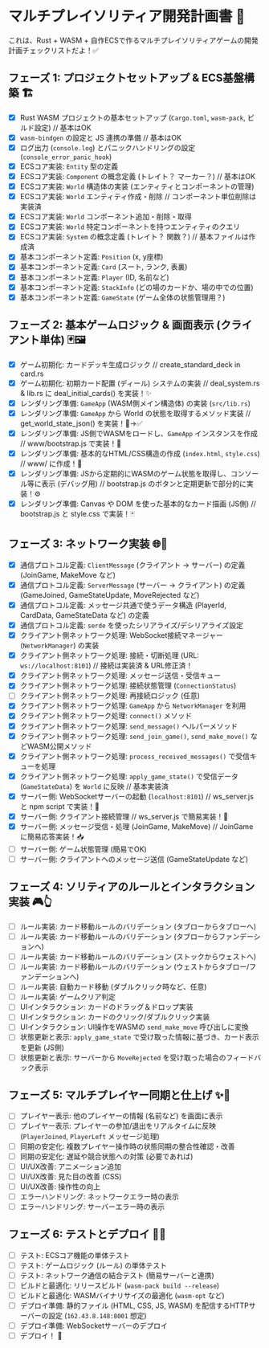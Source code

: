 # マルチプレイソリティア開発計画書 🚀

これは、Rust + WASM + 自作ECSで作るマルチプレイソリティアゲームの開発計画チェックリストだよ！✅

## フェーズ 1: プロジェクトセットアップ & ECS基盤構築 🏗️

- [x] Rust WASM プロジェクトの基本セットアップ (`Cargo.toml`, `wasm-pack`, ビルド設定) // 基本はOK
- [x] `wasm-bindgen` の設定と JS 連携の準備 // 基本はOK
- [x] ログ出力 (`console.log`) とパニックハンドリングの設定 (`console_error_panic_hook`)
- [x] ECSコア実装: `Entity` 型の定義
- [x] ECSコア実装: `Component` の概念定義 (トレイト？ マーカー？) // 基本はOK
- [x] ECSコア実装: `World` 構造体の実装 (エンティティとコンポーネントの管理)
- [x] ECSコア実装: `World` エンティティ作成・削除 // コンポーネント単位削除は実装済
- [x] ECSコア実装: `World` コンポーネント追加・削除・取得
- [x] ECSコア実装: `World` 特定コンポーネントを持つエンティティのクエリ
- [x] ECSコア実装: `System` の概念定義 (トレイト？ 関数？) // 基本ファイルは作成済
- [x] 基本コンポーネント定義: `Position` (x, y座標)
- [x] 基本コンポーネント定義: `Card` (スート, ランク, 表裏)
- [x] 基本コンポーネント定義: `Player` (ID, 名前など)
- [x] 基本コンポーネント定義: `StackInfo` (どの場のカードか、場の中での位置)
- [x] 基本コンポーネント定義: `GameState` (ゲーム全体の状態管理用？)

## フェーズ 2: 基本ゲームロジック & 画面表示 (クライアント単体) 🃏🖼️

- [x] ゲーム初期化: カードデッキ生成ロジック // create_standard_deck in card.rs
- [x] ゲーム初期化: 初期カード配置 (ディール) システムの実装 // deal_system.rs & lib.rs に deal_initial_cards() を実装！✨
- [x] レンダリング準備: `GameApp` (WASM側メイン構造体) の実装 (`src/lib.rs`)
- [x] レンダリング準備: `GameApp` から World の状態を取得するメソッド実装 // get_world_state_json() を実装！🦴→✅
- [x] レンダリング準備: JS側でWASMをロードし、`GameApp` インスタンスを作成 // www/bootstrap.js で実装！🚀
- [x] レンダリング準備: 基本的なHTML/CSS構造の作成 (`index.html`, `style.css`) // www/ に作成！🎨
- [x] レンダリング準備: JSから定期的にWASMのゲーム状態を取得し、コンソール等に表示 (デバッグ用) // bootstrap.js のボタンと定期更新で部分的に実装！⚙️
- [x] レンダリング準備: Canvas や DOM を使った基本的なカード描画 (JS側) // bootstrap.js と style.css で実装！🃏

## フェーズ 3: ネットワーク実装 🌐🤝

- [x] 通信プロトコル定義: `ClientMessage` (クライアント → サーバー) の定義 (JoinGame, MakeMove など)
- [x] 通信プロトコル定義: `ServerMessage` (サーバー → クライアント) の定義 (GameJoined, GameStateUpdate, MoveRejected など)
- [x] 通信プロトコル定義: メッセージ共通で使うデータ構造 (PlayerId, CardData, GameStateData など) の定義
- [x] 通信プロトコル定義: `serde` を使ったシリアライズ/デシリアライズ設定
- [x] クライアント側ネットワーク処理: WebSocket接続マネージャー (`NetworkManager`) の実装
- [x] クライアント側ネットワーク処理: 接続・切断処理 (URL: `ws://localhost:8101`) // 接続は実装済 & URL修正済！
- [x] クライアント側ネットワーク処理: メッセージ送信・受信キュー
- [x] クライアント側ネットワーク処理: 接続状態管理 (`ConnectionStatus`)
- [ ] クライアント側ネットワーク処理: 再接続ロジック (任意)
- [x] クライアント側ネットワーク処理: `GameApp` から `NetworkManager` を利用
- [x] クライアント側ネットワーク処理: `connect()` メソッド
- [x] クライアント側ネットワーク処理: `send_message()` ヘルパーメソッド
- [x] クライアント側ネットワーク処理: `send_join_game()`, `send_make_move()` などWASM公開メソッド
- [x] クライアント側ネットワーク処理: `process_received_messages()` で受信キューを処理
- [x] クライアント側ネットワーク処理: `apply_game_state()` で受信データ (`GameStateData`) を `World` に反映 // 基本実装済
- [x] サーバー側: WebSocketサーバーの起動 (`localhost:8101`) // ws_server.js と npm script で実装！🔌
- [x] サーバー側: クライアント接続管理 // ws_server.js で簡易実装！🤝
- [x] サーバー側: メッセージ受信・処理 (JoinGame, MakeMove) // JoinGame に簡易応答実装！📥
- [ ] サーバー側: ゲーム状態管理 (簡易でOK)
- [ ] サーバー側: クライアントへのメッセージ送信 (GameStateUpdate など)

## フェーズ 4: ソリティアのルールとインタラクション実装 🎮👆

- [ ] ルール実装: カード移動ルールのバリデーション (タブローからタブローへ)
- [ ] ルール実装: カード移動ルールのバリデーション (タブローからファンデーションへ)
- [ ] ルール実装: カード移動ルールのバリデーション (ストックからウェストへ)
- [ ] ルール実装: カード移動ルールのバリデーション (ウェストからタブロー/ファンデーションへ)
- [ ] ルール実装: 自動カード移動 (ダブルクリック時など、任意)
- [ ] ルール実装: ゲームクリア判定
- [ ] UIインタラクション: カードのドラッグ＆ドロップ実装
- [ ] UIインタラクション: カードのクリック/ダブルクリック実装
- [ ] UIインタラクション: UI操作をWASMの `send_make_move` 呼び出しに変換
- [ ] 状態更新と表示: `apply_game_state` で受け取った情報に基づき、カード表示を更新 (JS側)
- [ ] 状態更新と表示: サーバーから `MoveRejected` を受け取った場合のフィードバック表示

## フェーズ 5: マルチプレイヤー同期と仕上げ ✨💅

- [ ] プレイヤー表示: 他のプレイヤーの情報 (名前など) を画面に表示
- [ ] プレイヤー表示: プレイヤーの参加/退出をリアルタイムに反映 (`PlayerJoined`, `PlayerLeft` メッセージ処理)
- [ ] 同期の安定化: 複数プレイヤー操作時の状態同期の整合性確認・改善
- [ ] 同期の安定化: 遅延や競合状態への対策 (必要であれば)
- [ ] UI/UX改善: アニメーション追加
- [ ] UI/UX改善: 見た目の改善 (CSS)
- [ ] UI/UX改善: 操作性の向上
- [ ] エラーハンドリング: ネットワークエラー時の表示
- [ ] エラーハンドリング: サーバーエラー時の表示

## フェーズ 6: テストとデプロイ 🧪🚀

- [ ] テスト: ECSコア機能の単体テスト
- [ ] テスト: ゲームロジック (ルール) の単体テスト
- [ ] テスト: ネットワーク通信の結合テスト (簡易サーバーと連携)
- [ ] ビルドと最適化: リリースビルド (`wasm-pack build --release`)
- [ ] ビルドと最適化: WASMバイナリサイズの最適化 (`wasm-opt` など)
- [ ] デプロイ準備: 静的ファイル (HTML, CSS, JS, WASM) を配信するHTTPサーバーの設定 (`162.43.8.148:8001` 想定)
- [ ] デプロイ準備: WebSocketサーバーのデプロイ
- [ ] デプロイ！ 🎉 
